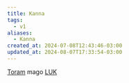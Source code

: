 ```yaml
---
title: Kanna
tags:
  - v1
aliases:
  - Kanna
created_at: 2024-07-08T12:43:46-03:00
updated_at: 2024-08-07T17:33:54-03:00
---
```


[Toram](26/Toram.md)
mago [LUK](../../../../ideias/2024/07/09/Toram_LUK.md)